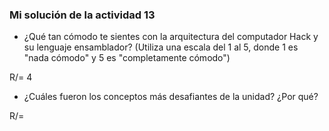 <!-- Autoevaluación de la comprensión
Enunciado: responde las siguientes preguntas en tu bitácora, justificando cada respuesta con ejemplos concretos de tu trabajo en la unidad:

¿Qué tan cómodo te sientes con la arquitectura del computador Hack y su lenguaje ensamblador? (Utiliza una escala del 1 al 5, donde 1 es "nada cómodo" y 5 es "completamente cómodo").
¿Cuáles fueron los conceptos más desafiantes de la unidad? ¿Por qué?
¿Qué estrategias utilizaste para comprender esos conceptos desafiantes? ¿Qué estrategias te resultaron más efectivas?
Entrega: un texto breve que responda a las preguntas de forma reflexiva y con ejemplos concretos. -->

### Mi solución de la actividad 13

- ¿Qué tan cómodo te sientes con la arquitectura del computador Hack y su lenguaje ensamblador? (Utiliza una escala del 1 al 5, donde 1 es "nada cómodo" y 5 es "completamente cómodo")

R/= 4

- ¿Cuáles fueron los conceptos más desafiantes de la unidad? ¿Por qué?

R/= 
